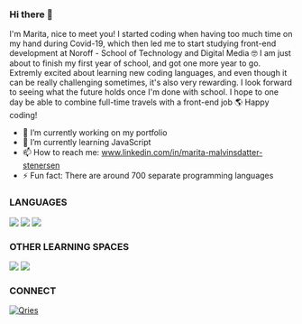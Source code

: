 ### Hi there 👋

I'm Marita, nice to meet you! I started coding when having too much time on my hand during Covid-19, which then led me to start studying front-end development at Noroff - School of Technology and Digital Media :nerd_face: I am just about to finish my first year of school, and got one more year to go. Extremly excited about learning new coding languages, and even though it can be really challenging sometimes, it's also very rewarding. I look forward to seeing what the future holds once I'm done with school. I hope to one day be able to combine full-time travels with a front-end job :earth_americas: Happy coding!

- 🔭 I’m currently working on my portfolio
- 🌱 I’m currently learning JavaScript
- 📫 How to reach me: www.linkedin.com/in/marita-malvinsdatter-stenersen
- ⚡ Fun fact: There are around 700 separate programming languages



### LANGUAGES 
<img src="https://img.shields.io/badge/HTML5-E34F26?style=for-the-badge&logo=html5&logoColor=white"/>
<img src="https://img.shields.io/badge/CSS3-1572B6?style=for-the-badge&logo=css3&logoColor=white"/>
<img src="https://img.shields.io/badge/JavaScript-323330?style=for-the-badge&logo=javascript&logoColor=F7DF1E"/>

### OTHER LEARNING SPACES
<img src="https://img.shields.io/badge/scrimba-2B283A?style=for-the-badge&logo=scrimba&logoColor=white"/>
<img src="https://img.shields.io/badge/Codecademy-FFF0E5?style=for-the-badge&logo=codecademy&logoColor=303347"/>



### CONNECT

<a href="www.linkedin.com/in/marita-malvinsdatter-stenersen">
    <img alt="Qries" src="https://img.shields.io/badge/LinkedIn-0077B5?style=for-the-badge&logo=linkedin&logoColor=white"/>
</a>

